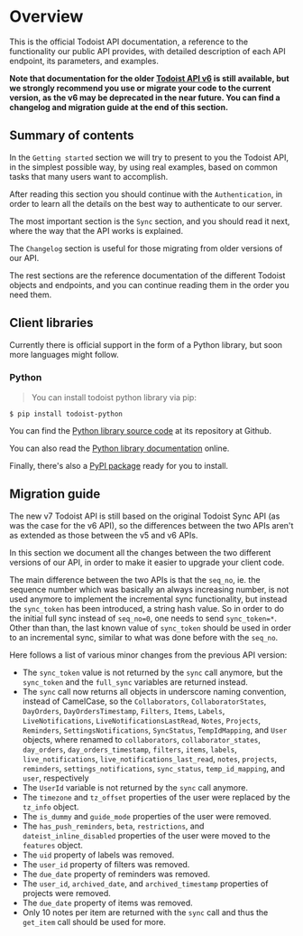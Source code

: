 # Overview

This is the official Todoist API documentation, a reference to the functionality our public API provides, with detailed description of each API endpoint, its parameters, and examples.

**Note that documentation for the older [Todoist API v6](https://developer.todoist.com/v6/) is still available, but we strongly recommend you use or migrate your code to the current version, as the v6 may be deprecated in the near future. You can find a changelog and migration guide at the end of this section.**


## Summary of contents

In the `Getting started` section we will try to present to you the Todoist API, in the simplest possible way, by using real examples, based on common tasks that many users want to accomplish.

After reading this section you should continue with the `Authentication`, in order to learn all the details on the best way to authenticate to our server.

The most important section is the `Sync` section, and you should read it next, where the way that the API works is explained.

The `Changelog` section is useful for those migrating from older versions of our API.

The rest sections are the reference documentation of the different Todoist objects and endpoints, and you can continue reading them in the order you need them.


## Client libraries

Currently there is official support in the form of a Python library, but soon more languages might follow.

### Python

> You can install todoist python library via pip:

```
$ pip install todoist-python
```

You can find the [Python library source code](https://github.com/doist/todoist-python) at its repository at Github.

You can also read the [Python library documentation](http://todoist-python.readthedocs.org/en/latest/) online.

Finally, there's also a [PyPI package](https://pypi.python.org/pypi/todoist-python) ready for you to install.


## Migration guide

The new v7 Todoist API is still based on the original Todoist Sync API (as was the case for the v6 API), so the differences between the two APIs aren't as extended as those between the v5 and v6 APIs.

In this section we document all the changes between the two different versions of our API, in order to make it easier to upgrade your client code.

The main difference between the two APIs is that the `seq_no`, ie. the sequence number which was basically an always increasing number, is not used anymore to implement the incremental sync functionality, but instead the `sync_token` has been introduced, a string hash value.  So in order to do the initial full sync instead of `seq_no=0`, one needs to send `sync_token=*`.  Other than than, the last known value of `sync_token` should be used in order to an incremental sync, similar to what was done before with the `seq_no`.

Here follows a list of various minor changes from the previous API version:

* The `sync_token` value is not returned by the `sync` call anymore, but the `sync_token` and the `full_sync` variables are returned instead.
* The `sync` call now returns all objects in underscore naming convention, instead of CamelCase, so the `Collaborators`, `CollaboratorStates`, `DayOrders`, `DayOrdersTimestamp`, `Filters`, `Items`, `Labels`, `LiveNotifications`, `LiveNotificationsLastRead`, `Notes`, `Projects`, `Reminders`, `SettingsNotifications`, `SyncStatus`, `TempIdMapping`, and `User` objects, where renamed to `collaborators`, `collaborator_states`, `day_orders`, `day_orders_timestamp`, `filters`, `items`, `labels`, `live_notifications`, `live_notifications_last_read`, `notes`, `projects`, `reminders`, `settings_notifications`, `sync_status`, `temp_id_mapping`, and `user`, respectively
* The `UserId` variable is not returned by the `sync` call anymore.
* The `timezone` and `tz_offset` properties of the user were replaced by the `tz_info` object.
* The `is_dummy` and `guide_mode` properties of the user were removed.
* The `has_push_reminders`, `beta`, `restrictions`, and `dateist_inline_disabled` properties of the user were moved to the `features` object.
* The `uid` property of labels was removed.
* The `user_id` property of filters was removed.
* The `due_date` property of reminders was removed.
* The `user_id`, `archived_date`, and `archived_timestamp` properties of projects were removed.
* The `due_date` property of items was removed.
* Only 10 notes per item are returned with the `sync` call and thus the `get_item` call should be used for more.
